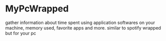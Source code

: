 # MyPcWrapped
gather information about time spent using application softwares on your machine, memory used, favorite apps and more. similar to spotify wrapped but for your pc 
